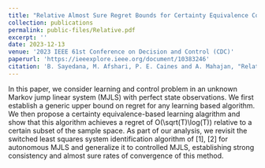 ```yaml
---
title: "Relative Almost Sure Regret Bounds for Certainty Equivalence Control of Markov Jump Systems"
collection: publications
permalink: public-files/Relative.pdf
excerpt: ''
date: 2023-12-13
venue: '2023 IEEE 61st Conference on Decision and Control (CDC)'
paperurl: 'https://ieeexplore.ieee.org/document/10383246'
citation: 'B. Sayedana, M. Afshari, P. E. Caines and A. Mahajan, "Relative Almost Sure Regret Bounds for Certainty Equivalence Control of Markov Jump Systems," 2023 62nd IEEE Conference on Decision and Control (CDC), Singapore, Singapore, 2023, pp. 6629-6634, doi: 10.1109/CDC49753.2023.10383246.'
---
```


In this paper, we consider learning and control problem in an unknown Markov jump linear system (MJLS) with perfect state observations. We first establish a generic upper bound on regret for any learning based algorithm. We then propose a certainty equivalence-based learning alagrithm and show that this algorithm achieves a regret of O(\sqrt(T)\log(T)) relative to a certain subset of the sample space. As part of our analysis, we revisit the switched least squares system identification algorithm of [1], [2] for autonomous MJLS and generalize it to controlled MJLS, establishing strong consistency and almost sure rates of convergence of this method.
